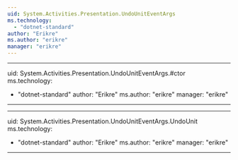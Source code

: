 ```yaml
---
uid: System.Activities.Presentation.UndoUnitEventArgs
ms.technology: 
  - "dotnet-standard"
author: "Erikre"
ms.author: "erikre"
manager: "erikre"
---
```


---
uid: System.Activities.Presentation.UndoUnitEventArgs.#ctor
ms.technology: 
  - "dotnet-standard"
author: "Erikre"
ms.author: "erikre"
manager: "erikre"
---

---
uid: System.Activities.Presentation.UndoUnitEventArgs.UndoUnit
ms.technology: 
  - "dotnet-standard"
author: "Erikre"
ms.author: "erikre"
manager: "erikre"
---
